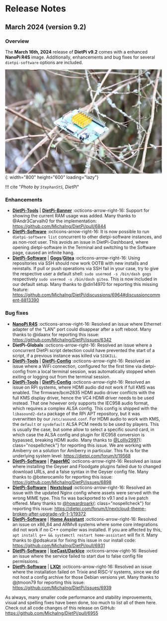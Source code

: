 # Release Notes

## March 2024 (version 9.2)

### Overview

The **March 16th, 2024** release of **DietPi v9.2** comes with a enhanced **NanoPi R4S** image. Additionally, enhancements and bug fixes for several `dietpi-software` options are included.

![Raspberry Pi 3A+ on a tree](../assets/images/dietpi-release-v9_02.jpg){: width="800" height="600" loading="lazy"}

!!! cite "*Photo by `StephanStS`, DietPi*"

### Enhancements

- [**DietPi-Tools**](../dietpi_tools.md) | [**DietPi-Banner**](../dietpi_tools/misc_tools.md#dietpi-banner) :octicons-arrow-right-16: Support for showing the current RAM usage was added. Many thanks to @Andr3Carvalh0 for the implementation: <https://github.com/MichaIng/DietPi/pull/6844>
- [**DietPi-Software**](../dietpi_tools/software_installation.md#dietpi-software) :octicons-arrow-right-16: It is now possible to run `dietpi-software list` concurrent to other dietpi-software instances, and as non-root user. This avoids an issue in DietPi-Dashboard, where opening dietpi-software in the Terminal and switching to the Software page, caused an infinite hang.
- [**DietPi-Software**](../dietpi_tools/software_installation.md#dietpi-software) | [**Gogs**](../software/cloud.md#gogs)/[**Gitea**](../software/cloud.md#gitea) :octicons-arrow-right-16: Using repositories via SSH should now work OOTB with new installs and reinstalls. If pull or push operations via SSH fail in your case, try to give the respective user a default shell: `sudo usermod -s /bin/dash gogs` respectively `sudo usermod -s /bin/dash gitea`. This is now included in our default setup. Many thanks to @din14970 for reporting this missing feature: <https://github.com/MichaIng/DietPi/discussions/6964#discussioncomment-8813390>

### Bug fixes

- [**NanoPi R4S**](../hardware.md#nanopi-series-friendlyelec) :octicons-arrow-right-16: Resolved an issue where Ethernet adapter of the "LAN" port could disappear after a soft reboot. Many thanks to @idaanx for reporting this issue: <https://github.com/MichaIng/DietPi/issues/6342>
- **DietPi-Globals** :octicons-arrow-right-16: Resolved an issue where a concurrent DietPi script detection could have prevented the start of a script, if a previous instance was killed via `SIGKILL`.
- [**DietPi-Tools**](../dietpi_tools.md) | [**DietPi-Config**](../dietpi_tools/system_configuration.md#dietpi-config) :octicons-arrow-right-16: Resolved an issue where a WiFi connection, configured for the first time via dietpi-config from a local terminal session, was automatically stopped when exiting or logging out from the terminal session.
- [**DietPi-Tools**](../dietpi_tools.md) | [**DietPi-Config**](../dietpi_tools/system_configuration.md#dietpi-config) :octicons-arrow-right-16: Resolved an issue on RPi systems, where HDMI audio did not work if full KMS was enabled. The firmware/bcm2835 HDMI audio driver conflicts with the full KMS display driver, hence the VC4 HDMI driver needs to be used instead. That one however only supports the IEC958 audio format, which requires a complex ALSA config. This config is shipped with the `libasound2-data` package of the RPi APT repository, but it was overwritten by our `/etc/asound.conf`. For HDMI audio to work with KMS, the `default` or `sysdefault` ALSA PCM needs to be used by players. This is usually the case, but some allow to select a specific sound card, in which case the ALSA config and plugin for IEC958 conversion is bypassed, breaking HDMI audio. Many thanks to [@Lollly2997](https://dietpi.com/forum/u/Lollly2997){: class="nospellcheck"} for reporting this issue. We are working with Amiberry on a solution for Amiberry in particular. This fix is for the underlying system level: <https://dietpi.com/forum/t/19568>
- [**DietPi-Software**](../dietpi_tools/software_installation.md#dietpi-software) | [**PaperMC**](../software/gaming.md#papermc) :octicons-arrow-right-16: Resolved an issue where installing the Geyser and Floodgate plugins failed due to changed download URLs, and a false syntax in the Geyser config file. Many thanks to @boterocamilo for reporting this issue: <https://github.com/MichaIng/DietPi/issues/6898>
- [**DietPi-Software**](../dietpi_tools/software_installation.md#dietpi-software) | [**Nextcloud**](../software/cloud.md#nextcloud) :octicons-arrow-right-16: Resolved an issue with the updated Nginx config where assets were served with the wrong MIME type. This fix was backported to v9.1 and a live patch offered. Many thanks to [@howardroark](https://dietpi.com/forum/u/howardroark){: class="nospellcheck"} for reporting this issue: <https://dietpi.com/forum/t/nextcloud-theme-broken-after-upgrade-v9-1-1/19372>
- [**DietPi-Software**](../dietpi_tools/software_installation.md#dietpi-software) | [**Home Assistant**](../software/home_automation.md#home-assistant) :octicons-arrow-right-16: Resolved an issue on x86_64 and ARMv8 systems where some core integrations did not work if no C++ compiler was installed. If you are affected by this, `apt install g++ && systemctl restart home-assistant` will fix it. Many thanks to @pdsakurai for fixing this issue in our install code: <https://github.com/MichaIng/DietPi/pull/6931>
- [**DietPi-Software**](../dietpi_tools/software_installation.md#dietpi-software) | [**IceCast/DarkIce**](../software/media.md#icecast) :octicons-arrow-right-16: Resolved an issue where the service failed to start due to false config file permissions.
- [**DietPi-Software**](../dietpi_tools/software_installation.md#dietpi-software) |  [**LXQt**](../software/desktop.md#lxqt) :octicons-arrow-right-16: Resolved an issue where the installation failed on Trixie and RISC-V systems, since we did not host a config archive for those Debian versions yet. Many thanks to @jtmoon79 for reporting this issue: <https://github.com/MichaIng/DietPi/issues/6939>

As always, many smaller code performance and stability improvements, visual and spelling fixes have been done, too much to list all of them here. Check out all code changes of this release on GitHub: <https://github.com/MichaIng/DietPi/pull/6955>
